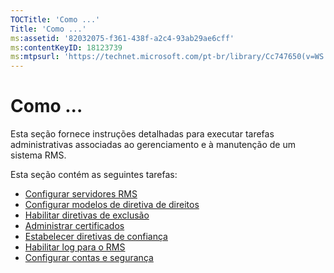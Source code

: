 ```yaml
---
TOCTitle: 'Como ...'
Title: 'Como ...'
ms:assetid: '82032075-f361-438f-a2c4-93ab29ae6cff'
ms:contentKeyID: 18123739
ms:mtpsurl: 'https://technet.microsoft.com/pt-br/library/Cc747650(v=WS.10)'
---
```


Como ...
========

Esta seção fornece instruções detalhadas para executar tarefas administrativas associadas ao gerenciamento e à manutenção de um sistema RMS.

Esta seção contém as seguintes tarefas:

-   [Configurar servidores RMS](https://technet.microsoft.com/02cbddf4-fc54-4fe5-a8d5-da15baeab7df)
-   [Configurar modelos de diretiva de direitos](https://technet.microsoft.com/31887a83-60c3-41b3-b636-69ff2dda3c88)
-   [Habilitar diretivas de exclusão](https://technet.microsoft.com/bbb1ce50-bc11-41cf-b75b-a6756141908f)
-   [Administrar certificados](https://technet.microsoft.com/577328cf-505d-41c4-9eef-08ed6d8c9624)
-   [Estabelecer diretivas de confiança](https://technet.microsoft.com/6c2be3c2-1837-4de4-a72e-3ba3eec3321d)
-   [Habilitar log para o RMS](https://technet.microsoft.com/8de77548-f125-40b8-9fb9-40d0d9ec65e2)
-   [Configurar contas e segurança](https://technet.microsoft.com/739a8ae2-a8dd-4137-973a-fea023ddd67a)
